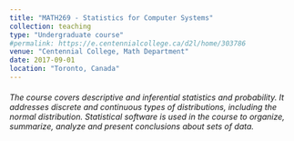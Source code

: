 ```yaml
---
title: "MATH269 - Statistics for Computer Systems"
collection: teaching
type: "Undergraduate course"
#permalink: https://e.centennialcollege.ca/d2l/home/303786
venue: "Centennial College, Math Department"
date: 2017-09-01
location: "Toronto, Canada"
---
```


###### The course covers descriptive and inferential statistics and probability. It addresses discrete and continuous types of distributions, including the normal distribution. Statistical software is used in the course to organize, summarize, analyze and present conclusions about sets of data.
